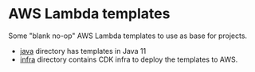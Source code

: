 # AWS Lambda templates

Some "blank no-op" AWS Lambda templates to use as base for projects.

* [java](./java) directory has templates in Java 11
* [infra](./infra) directory contains CDK infra to deploy the templates to AWS.
